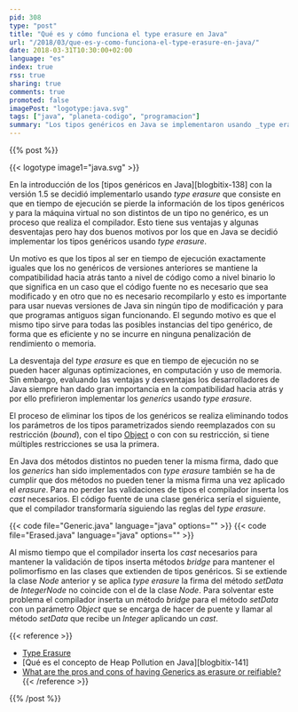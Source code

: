 ```yaml
---
pid: 308
type: "post"
title: "Qué es y cómo funciona el type erasure en Java"
url: "/2018/03/que-es-y-como-funciona-el-type-erasure-en-java/"
date: 2018-03-31T10:30:00+02:00
language: "es"
index: true
rss: true
sharing: true
comments: true
promoted: false
imagePost: "logotype:java.svg"
tags: ["java", "planeta-codigo", "programacion"]
summary: "Los tipos genéricos en Java se implementaron usando _type erasure_ por simplicidad en la implementación, no incurrir en penalizaciones de rendimiento o memoria y por mantener la compatibilidad con versiones anteriores de Java. Son varios los conceptos que están asociados a la implementación de los tipos genéricos en Java que es recomendable conocer como _type erasure_  y métodos _bridge_ de este artículo pero también _heap pollution_, _non-reifiable_, _wildcards_ y _bound type parameters_."
---
```


{{% post %}}

{{< logotype image1="java.svg" >}}

En la introducción de los [tipos genéricos en Java][blogbitix-138] con la versión 1.5 se decidió implementarlo usando _type erasure_ que consiste en que en tiempo de ejecución se pierde la información de los tipos genéricos y para la máquina virtual no son distintos de un tipo no genérico, es un proceso que realiza el compilador. Esto tiene sus ventajas y algunas desventajas pero hay dos buenos motivos por los que en Java se decidió implementar los tipos genéricos usando _type erasure_.

Un motivo es que los tipos al ser en tiempo de ejecución exactamente iguales que los no genéricos de versiones anteriores se mantiene la compatibilidad hacia atrás tanto a nivel de código como a nivel binario lo que significa en un caso que el código fuente no es necesario que sea modificado y en otro que no es necesario recompilarlo y esto es importante para usar nuevas versiones de Java sin ningún tipo de modificación y para que programas antiguos sigan funcionando. El segundo motivo es que el mismo tipo sirve para todas las posibles instancias del tipo genérico, de forma que es eficiente y no se incurre en ninguna penalización de rendimiento o memoria.

La desventaja del _type erasure_ es que en tiempo de ejecución no se pueden hacer algunas optimizaciones, en computación y uso de memoria. Sin embargo, evaluando las ventajas y desventajas los desarrolladores de Java siempre han dado gran importancia en la compatibilidad hacia atrás y por ello prefirieron implementar los _generics_ usando _type erasure_.

El proceso de eliminar los tipos de los genéricos se realiza eliminando todos los parámetros de los tipos parametrizados siendo reemplazados con su restricción (_bound_), con el tipo [Object](javadoc10:java/lang/Object.html) o con con su restricción, si tiene múltiples restricciones se usa la primera.

En Java dos métodos distintos no pueden tener la misma firma, dado que los _generics_ han sido implementados con _type erasure_ también se ha de cumplir que dos métodos no pueden tener la misma firma una vez aplicado el _erasure_. Para no perder las validaciones de tipos el compilador inserta los _cast_ necesarios. El código fuente de una clase genérica sería el siguiente, que el compilador transformaría siguiendo las reglas del _type erasure_.

{{< code file="Generic.java" language="java" options="" >}}
{{< code file="Erased.java" language="java" options="" >}}

Al mismo tiempo que el compilador inserta los _cast_ necesarios para mantener la validación de tipos inserta métodos _bridge_ para mantener el polimorfismo en las clases que extienden de tipos genéricos. Si se extiende la clase _Node_ anterior y se aplica _type erasure_ la firma del método _setData_ de _IntegerNode_ no coincide con el de la clase _Node_. Para solventar este problema el compilador inserta un método _bridge_ para el método _setData_ con un parámetro _Object_ que se encarga de hacer de puente y llamar al método _setData_ que recibe un _Integer_ aplicando un _cast_.

{{< reference >}}
* [Type Erasure](https://docs.oracle.com/javase/tutorial/java/generics/erasure.html)
* [Qué es el concepto de Heap Pollution en Java][blogbitix-141]
* [What are the pros and cons of having Generics as erasure or reifiable?](https://www.quora.com/What-are-the-pros-and-cons-of-having-Generics-as-erasure-or-reifiable?share=1)
{{< /reference >}}

{{% /post %}}
